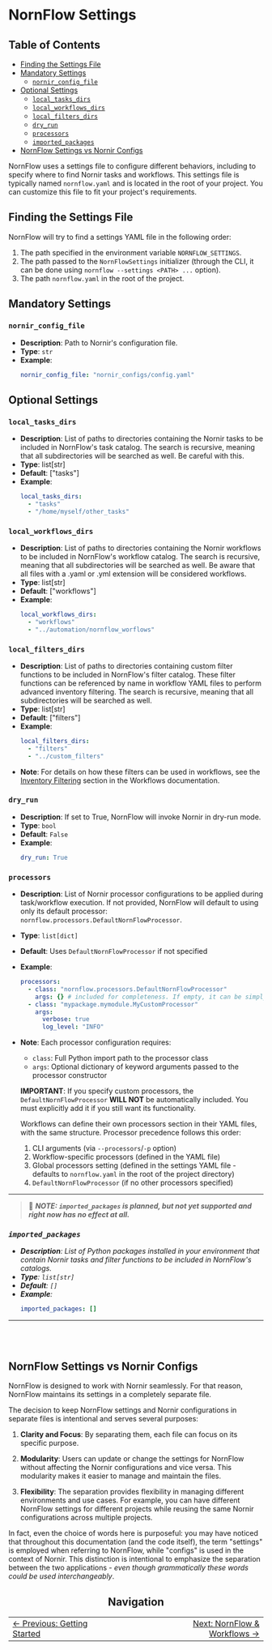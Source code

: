 # NornFlow Settings

## Table of Contents
- [Finding the Settings File](#finding-the-settings-file)
- [Mandatory Settings](#mandatory-settings)
  - [`nornir_config_file`](#nornir_config_file)
- [Optional Settings](#optional-settings)
  - [`local_tasks_dirs`](#local_tasks_dirs)
  - [`local_workflows_dirs`](#local_workflows_dirs)
  - [`local_filters_dirs`](#local_filters_dirs)
  - [`dry_run`](#dry_run)
  - [`processors`](#processors)
  - [`imported_packages`](#imported_packages)
- [NornFlow Settings vs Nornir Configs](#nornflow-settings-vs-nornir-configs)


NornFlow uses a settings file to configure different behaviors, including to specify where to find Nornir tasks and workflows. This settings file is typically named `nornflow.yaml` and is located in the root of your project. You can customize this file to fit your project's requirements.

## Finding the Settings File

NornFlow will try to find a settings YAML file in the following order:
1. The path specified in the environment variable `NORNFLOW_SETTINGS`.
2. The path passed to the `NornFlowSettings` initializer (through the CLI, it can be done using `nornflow --settings <PATH> ...` option).
3. The path `nornflow.yaml` in the root of the project.

## Mandatory Settings

### `nornir_config_file`

- **Description**: Path to Nornir's configuration file.
- **Type**: `str`
- **Example**:
  ```yaml
  nornir_config_file: "nornir_configs/config.yaml"
  ```

## Optional Settings

### `local_tasks_dirs`

- **Description**: List of paths to directories containing the Nornir tasks to be included in NornFlow's task catalog. The search is recursive, meaning that all subdirectories will be searched as well. Be careful with this.
- **Type**: list[str]
- **Default**: ["tasks"]
- **Example**:
  ```yaml
  local_tasks_dirs:
    - "tasks" 
    - "/home/myself/other_tasks"
  ```

### `local_workflows_dirs`

- **Description**: List of paths to directories containing the Nornir workflows to be included in NornFlow's workflow catalog. The search is recursive, meaning that all subdirectories will be searched as well. Be aware that all files with a .yaml or .yml extension will be considered workflows.
- **Type**: list[str]
- **Default**: ["workflows"]
- **Example**:
  ```yaml
  local_workflows_dirs:
    - "workflows"
    - "../automation/nornflow_worflows"
  ```

### `local_filters_dirs`

- **Description**: List of paths to directories containing custom filter functions to be included in NornFlow's filter catalog. These filter functions can be referenced by name in workflow YAML files to perform advanced inventory filtering. The search is recursive, meaning that all subdirectories will be searched as well.
- **Type**: list[str]
- **Default**: ["filters"]
- **Example**:
  ```yaml
  local_filters_dirs:
    - "filters"
    - "../custom_filters"
  ```
- **Note**: For details on how these filters can be used in workflows, see the [Inventory Filtering](./how_to_write_workflows.md#inventory-filtering) section in the Workflows documentation.

### `dry_run`

- **Description**: If set to True, NornFlow will invoke Nornir in dry-run mode.
- **Type**: `bool`
- **Default**: `False`
- **Example**:
  ```yaml
  dry_run: True
  ```  

### `processors`
- **Description**: List of Nornir processor configurations to be applied during task/workflow execution. If not provided, NornFlow will default to using only its default processor: `nornflow.processors.DefaultNornFlowProcessor`.
- **Type**: `list[dict]`
- **Default**: Uses `DefaultNornFlowProcessor` if not specified
- **Example**:
  ```yaml
  processors:
    - class: "nornflow.processors.DefaultNornFlowProcessor"
      args: {} # included for completeness. If empty, it can be simply omitted. 
    - class: "mypackage.mymodule.MyCustomProcessor" 
      args:
        verbose: true
        log_level: "INFO"
  ```
- **Note**: Each processor configuration requires:
  - `class`: Full Python import path to the processor class
  - `args`: Optional dictionary of keyword arguments passed to the processor constructor

  **IMPORTANT**: If you specify custom processors, the `DefaultNornFlowProcessor` **WILL NOT** be automatically included. You must explicitly add it if you still want its functionality.
  
  Workflows can define their own processors section in their YAML files, with the same structure. Processor precedence follows this order:
  1. CLI arguments (via `--processors`/`-p` option)
  2. Workflow-specific processors (defined in the YAML file)
  3. Global processors setting (defined in the settings YAML file - defaults to `nornflow.yaml` in the root of the project directory)
  4. `DefaultNornFlowProcessor` (if no other processors specified)

---
> 🚨 ***NOTE: `imported_packages` is planned, but not yet supported and right now has no effect at all.***
### *`imported_packages`*

- ***Description**: List of Python packages installed in your environment that contain Nornir tasks and filter functions to be included in NornFlow's catalogs.*
- ***Type**: `list[str]`*
- ***Default**: `[]`*
- ***Example**:*
  ```yaml
  imported_packages: []
  ```
---
<br><br>

## NornFlow Settings vs Nornir Configs

NornFlow is designed to work with Nornir seamlessly. For that reason, NornFlow maintains its settings in a completely separate file.  
 
The decision to keep NornFlow settings and Nornir configurations in separate files is intentional and serves several purposes:

1. **Clarity and Focus**: By separating them, each file can focus on its specific purpose.

2. **Modularity**: Users can update or change the settings for NornFlow without affecting the Nornir configurations and vice versa. This modularity makes it easier to manage and maintain the files.

3. **Flexibility**: The separation provides flexibility in managing different environments and use cases. For example, you can have different NornFlow settings for different projects while reusing the same Nornir configurations across multiple projects.

In fact, even the choice of words here is purposeful: you may have noticed that throughout this documentation (and the code itself), the term "settings" is employed when referring to NornFlow, while "configs" is used in the context of Nornir. This distinction is intentional to emphasize the separation between the two applications - *even though grammatically these words could be used interchangeably*.


<div align="center">
  
## Navigation

<table width="100%" border="0" style="border-collapse: collapse;">
<tr>
<td width="33%" align="left" style="border: none;">
<a href="./getting_started.md">← Previous: Getting Started</a>
</td>
<td width="33%" align="center" style="border: none;">
</td>
<td width="33%" align="right" style="border: none;">
<a href="./nornflow_and_workflows.md">Next: NornFlow & Workflows →</a>
</td>
</tr>
</table>

</div>
